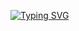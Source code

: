 [![Typing SVG](https://readme-typing-svg.demolab.com?font=Orbitron&size=35&pause=1000&color=FF00FF&center=true&vCenter=true&width=900&lines=⚡+Spark+Xmd+under+development+⚡;✨+Stay+tuned+for+updates+✨;🚀+Launching+soon...+🚀)](https://git.io/typing-svg)